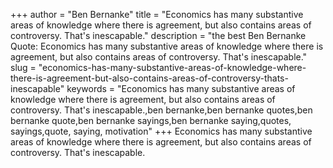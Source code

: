 +++
author = "Ben Bernanke"
title = "Economics has many substantive areas of knowledge where there is agreement, but also contains areas of controversy. That's inescapable."
description = "the best Ben Bernanke Quote: Economics has many substantive areas of knowledge where there is agreement, but also contains areas of controversy. That's inescapable."
slug = "economics-has-many-substantive-areas-of-knowledge-where-there-is-agreement-but-also-contains-areas-of-controversy-thats-inescapable"
keywords = "Economics has many substantive areas of knowledge where there is agreement, but also contains areas of controversy. That's inescapable.,ben bernanke,ben bernanke quotes,ben bernanke quote,ben bernanke sayings,ben bernanke saying,quotes, sayings,quote, saying, motivation"
+++
Economics has many substantive areas of knowledge where there is agreement, but also contains areas of controversy. That's inescapable.
